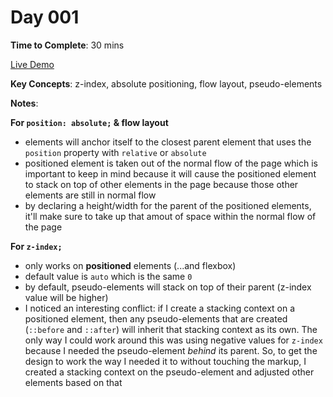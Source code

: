 # Day 001

**Time to Complete**: 30 mins

<a href="https://aniqa.dev#day-001">Live Demo</a>

**Key Concepts**: z-index, absolute positioning, flow layout, pseudo-elements

**Notes**:

**For `position: absolute;` & flow layout**

- elements will anchor itself to the closest parent element that uses the `position` property with `relative` or `absolute`
- positioned element is taken out of the normal flow of the page which is important to keep in mind because it will cause the positioned element to stack on top of other elements in the page because those other elements are still in normal flow
- by declaring a height/width for the parent of the positioned elements, it'll make sure to take up that amout of space within the normal flow of the page

**For `z-index;`**

- only works on **positioned** elements (...and flexbox)
- default value is `auto` which is the same `0`
- by default, pseudo-elements will stack on top of their parent (z-index value will be higher)
- I noticed an interesting conflict: if I create a stacking context on a positioned element, then any pseudo-elements that are created (`::before` and `::after`) will inherit that stacking context as its own. The only way I could work around this was using negative values for `z-index` because I needed the pseudo-element _behind_ its parent. So, to get the design to work the way I needed it to without touching the markup, I created a stacking context on the pseudo-element and adjusted other elements based on that
